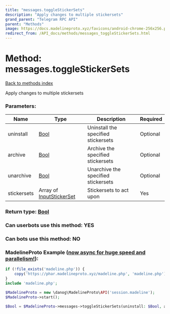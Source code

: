 ```yaml
---
title: "messages.toggleStickerSets"
description: "Apply changes to multiple stickersets"
grand_parent: "Telegram RPC API"
parent: "Methods"
image: https://docs.madelineproto.xyz/favicons/android-chrome-256x256.png
redirect_from: /API_docs/methods/messages_toggleStickerSets.html
---
```

# Method: messages.toggleStickerSets
[Back to methods index](index.html)



Apply changes to multiple stickersets

### Parameters:

| Name     |    Type       | Description | Required |
|----------|---------------|-------------|----------|
|uninstall|[Bool](/API_docs/types/Bool.html) | Uninstall the specified stickersets | Optional|
|archive|[Bool](/API_docs/types/Bool.html) | Archive the specified stickersets | Optional|
|unarchive|[Bool](/API_docs/types/Bool.html) | Unarchive the specified stickersets | Optional|
|stickersets|Array of [InputStickerSet](/API_docs/types/InputStickerSet.html) | Stickersets to act upon | Yes|


### Return type: [Bool](/API_docs/types/Bool.html)

### Can userbots use this method: **YES**

### Can bots use this method: **NO**


### MadelineProto Example ([now async for huge speed and parallelism!](https://docs.madelineproto.xyz/docs/ASYNC.html)):


```php
if (!file_exists('madeline.php')) {
    copy('https://phar.madelineproto.xyz/madeline.php', 'madeline.php');
}
include 'madeline.php';

$MadelineProto = new \danog\MadelineProto\API('session.madeline');
$MadelineProto->start();

$Bool = $MadelineProto->messages->toggleStickerSets(uninstall: $Bool, archive: $Bool, unarchive: $Bool, stickersets: [$InputStickerSet, $InputStickerSet], );
```

